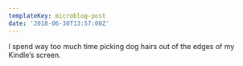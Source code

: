 ```yaml
---
templateKey: microblog-post
date: '2018-06-30T13:57:00Z'
---
```


I spend way too much time picking dog hairs out of the edges of my Kindle’s screen.

